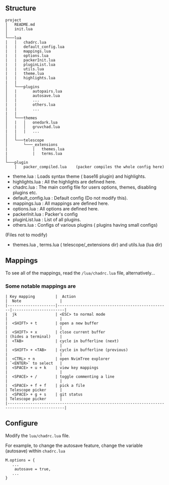 ## Structure
```
project
│   README.md
│   init.lua 
│
└───lua
│   │   chadrc.lua              
|   |   default_config.lua      
|   |   mappings.lua            
|   |   options.lua             
|   |   packerInit.lua          
|   |   pluginList.lua          
|   |   utils.lua               
|   |   theme.lua
|   |   highlights.lua
|   |   
│   └───plugins
│   |       autopairs.lua
│   |       autosave.lua
│   |       ...
|   |       others.lua          
|   |       ...                
|   |
│   └───themes
│   |   │   onedark.lua        
│   |   │   gruvchad.lua
|   |   |   ...                
│   │
│   └───telescope
│       └───_extensions
|           |   themes.lua     
|           |   terms.lua      
│   
└───plugin                     
    │   packer_compiled.lua    (packer compiles the whole config here) 
```

- theme.lua : Loads syntax theme ( base16 plugin) and highlights.
- highlights.lua : All the highlights are defined here.
- chadrc.lua : The main config file for users options, themes, disabling plugins etc.
- default_config.lua : Default config (Do not modify this).
- mappings.lua : All mappings are defined here. 
- options.lua : All options are defined here.
- packerInit.lua :  Packer's config 
- pluginList.lua : List of all plugins. 
- others.lua : Configs of various plugins ( plugins having small configs)

(Files not to modify)

- themes.lua , terms.lua ( telescope/_extensions dir) and utils.lua (lua dir) 

## Mappings

To see all of the mappings, read the `/lua/chadrc.lua` file, alternatively...

### Some notable mappings are
```
| Key mapping         |  Action                                         |  Note                 |
|---------------------|-------------------------------------------------|-----------------------|
|  jk                 | <ESC> to normal mode                            |                       |
|  <SHIFT> + t        | open a new buffer                               |                       |
|  <SHIFT> + x        | close current buffer                            | (hides a terminal)    |
|  <TAB>              | cycle in bufferline (next)                      |                       |
|  <SHIFT> + <TAB>    | cycle in bufferline (previous)                  |                       |
|  <CTRL> + n         | open NvimTree explorer                          | `<ENTER>` to select   |
|  <SPACE> + u + k    | view key mappings                               |                       |
|  <SPACE> + /        | toggle commenting a line                        |                       |
|  <SPACE> + f + f    | pick a file                                     | Telescope picker      |
|  <SPACE> + g + s    | git status                                      | Telescope picker      |
|-----------------------------------------------------------------------------------------------|
```

## Configure
Modify the ```lua/chadrc.lua``` file.

For example, to change the autosave feature, change the variable (autosave) within `chadrc.lua`
```
M.options = {
   ...
    autosave = true,
   ...
}
```

